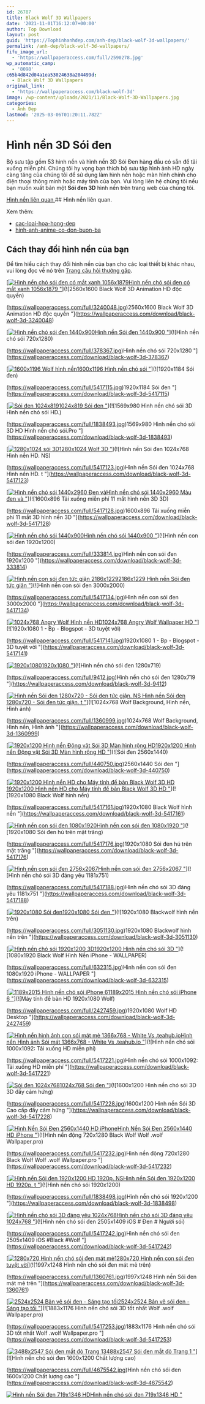 ```yaml
---
id: 26787
title: Black Wolf 3D Wallpapers
date: '2021-11-01T16:12:07+00:00'
author: Top Download
layout: post
guid: 'https://Tophinhanhdep.com/anh-dep/black-wolf-3d-wallpapers/'
permalink: /anh-dep/black-wolf-3d-wallpapers/
fifu_image_url:
  - 'https://wallpaperaccess.com/full/2590278.jpg'
wp_automatic_camp:
  - '8098'
c65b4d842d04a1ea53024638a204499d:
  - Black Wolf 3D Wallpapers
original_link:
  - 'https://wallpaperaccess.com/black-wolf-3d'
image: /wp-content/uploads/2021/11/Black-Wolf-3D-Wallpapers.jpg
categories:
  - Ảnh Đẹp
lastmod: '2025-03-06T01:20:11.782Z'
---
```

# Hình nền 3D Sói đen

Bộ sưu tập gồm 53 hình nền và hình nền 3D Sói Đen hàng đầu có sẵn để tải xuống miễn phí. Chúng tôi hy vọng bạn thích bộ sưu tập hình ảnh HD ngày càng tăng của chúng tôi để sử dụng làm hình nền hoặc màn hình chính cho điện thoại thông minh hoặc máy tính của bạn. Vui lòng liên hệ chúng tôi nếu bạn muốn xuất bản một **Sói đen 3D** hình nền trên trang web của chúng tôi.

[Hình nền liên quan ](#related) ## Hình nền liên quan.

   
 Xem thêm:

   
- [cac-loai-hoa-hong-dep](https://tophinhanhdep.com/hoa-hong/cac-loai-hoa-hong-dep/)
- [hinh-anh-anime-co-don-buon-ba](https://tophinhanhdep.com/anh-anime/hinh-anh-anime-co-don-buon-ba/)

## Cách thay đổi hình nền của bạn

Để tìm hiểu cách thay đổi hình nền của bạn cho các loại thiết bị khác nhau, vui lòng đọc về nó trên [Trang câu hỏi thường gặp](https://tophinhanhdep.com/faq/).

  
[[![Hình nền chó sói đen có mắt xanh 1056x1879](https://wallpaperaccess.com/full/2590278.jpg)Hình nền chó sói đen có mắt xanh 1056x1879 "](https://wallpaperaccess.com/download/black-wolf-3d-2590278)](![2560x1600 Black Wolf 3D Animation HD độc quyền)

(https://wallpaperaccess.com/full/3240048.jpg)2560x1600 Black Wolf 3D Animation HD độc quyền "](https://wallpaperaccess.com/download/black-wolf-3d-3240048)

[[![Hình nền chó sói đen 1440x900](https://wallpaperaccess.com/full/632345.jpg)Hình nền Sói đen 1440x900 "](https://wallpaperaccess.com/download/black-wolf-3d-632345)](![Hình nền chó sói 720x1280)

(https://wallpaperaccess.com/full/378367.jpg)Hình nền chó sói 720x1280 "](https://wallpaperaccess.com/download/black-wolf-3d-378367)

[[![1600x1196 Wolf hình nền](https://wallpaperaccess.com/full/1838514.jpg)1600x1196 Hình nền chó sói "](https://wallpaperaccess.com/download/black-wolf-3d-1838514)](![1920x1184 Sói đen)

(https://wallpaperaccess.com/full/5417115.jpg)1920x1184 Sói đen "](https://wallpaperaccess.com/download/black-wolf-3d-5417115)

[[![Sói đen 1024x819](https://wallpaperaccess.com/full/1691520.jpg)1024x819 Sói đen "](https://wallpaperaccess.com/download/black-wolf-3d-1691520)](![1569x980 Hình nền chó sói 3D Hình nền chó sói HD.)

(https://wallpaperaccess.com/full/1838493.jpg)1569x980 Hình nền chó sói 3D HD Hình nền chó sói.Pro "](https://wallpaperaccess.com/download/black-wolf-3d-1838493)

[[![1280x1024 sói 3D](https://wallpaperaccess.com/full/5066277.jpg)1280x1024 Wolf 3D "](https://wallpaperaccess.com/download/black-wolf-3d-5066277)](![Hình nền Sói đen 1024x768 Hình nền HD.  NS)

(https://wallpaperaccess.com/full/5417123.jpg)Hình nền Sói đen 1024x768 Hình nền HD. t "](https://wallpaperaccess.com/download/black-wolf-3d-5417123)

[[![Hình nền chó sói 1440x2960 ​​Đen và](https://wallpaperaccess.com/full/4759237.jpg)Hình nền chó sói 1440x2960 ​​Màu đen và "](https://wallpaperaccess.com/download/black-wolf-3d-4759237)](![1600x896 Tải xuống miễn phí 11 mắt hình nền 3D 3D)

(https://wallpaperaccess.com/full/5417128.jpg)1600x896 Tải xuống miễn phí 11 mắt 3D hình nền 3D "](https://wallpaperaccess.com/download/black-wolf-3d-5417128)

[[![Hình nền chó sói 1440x900](https://wallpaperaccess.com/full/5417129.jpg)Hình nền chó sói 1440x900 "](https://wallpaperaccess.com/download/black-wolf-3d-5417129)](![Hình nền con sói đen 1920x1200)

(https://wallpaperaccess.com/full/333814.jpg)Hình nền con sói đen 1920x1200 "](https://wallpaperaccess.com/download/black-wolf-3d-333814)

[[![Hình nền con sói đen tức giận 2186x1229](https://wallpaperaccess.com/full/378437.jpg)2186x1229 Hình nền Sói đen tức giận "](https://wallpaperaccess.com/download/black-wolf-3d-378437)](![Hình nền con sói đen 3000x2000)

(https://wallpaperaccess.com/full/5417134.jpg)Hình nền con sói đen 3000x2000 "](https://wallpaperaccess.com/download/black-wolf-3d-5417134)

[[![1024x768 Angry Wolf Hình nền HD](https://wallpaperaccess.com/full/632340.jpg)1024x768 Angry Wolf Wallpaper HD "](https://wallpaperaccess.com/download/black-wolf-3d-632340)](![1920x1080 1 - Bp - Blogspot - 3D tuyệt vời)

(https://wallpaperaccess.com/full/5417141.jpg)1920x1080 1 - Bp - Blogspot - 3D tuyệt vời "](https://wallpaperaccess.com/download/black-wolf-3d-5417141)

[[![1920x1080 ](https://wallpaperaccess.com/full/5417148.jpg)1920x1080 "](https://wallpaperaccess.com/download/black-wolf-3d-5417148)](![Hình nền chó sói đen 1280x719)

(https://wallpaperaccess.com/full/9412.jpg)Hình nền chó sói đen 1280x719 "](https://wallpaperaccess.com/download/black-wolf-3d-9412)

[[![Hình nền Sói đen 1280x720 - Sói đen tức giận.  NS](https://wallpaperaccess.com/full/5009263.png) Hình nền Sói đen 1280x720 - Sói đen tức giận. t "](https://wallpaperaccess.com/download/black-wolf-3d-5009263)](![1024x768 Wolf Background, Hình nền, Hình ảnh)

(https://wallpaperaccess.com/full/1360999.jpg)1024x768 Wolf Background, Hình nền, Hình ảnh "](https://wallpaperaccess.com/download/black-wolf-3d-1360999)

[[![1920x1200 Hình nền Động vật Sói 3D Màn hình rộng HD](https://wallpaperaccess.com/full/160919.jpg)1920x1200 Hình nền Động vật Sói 3D Màn hình rộng HD "](https://wallpaperaccess.com/download/black-wolf-3d-160919)](![Sói đen 2560x1440)

(https://wallpaperaccess.com/full/440750.jpg)2560x1440 Sói đen "](https://wallpaperaccess.com/download/black-wolf-3d-440750)

[[![1920x1200 Hình nền HD cho Máy tính để bàn Black Wolf 3D HD](https://wallpaperaccess.com/full/5417158.jpg)1920x1200 Hình nền HD cho Máy tính để bàn Black Wolf 3D HD "](https://wallpaperaccess.com/download/black-wolf-3d-5417158)](![1920x1080 Black Wolf hình nền)

(https://wallpaperaccess.com/full/5417161.jpg)1920x1080 Black Wolf hình nền "](https://wallpaperaccess.com/download/black-wolf-3d-5417161)

[[![Hình nền con sói đen 1080x1920](https://wallpaperaccess.com/full/5417171.jpg)Hình nền con sói đen 1080x1920 "](https://wallpaperaccess.com/download/black-wolf-3d-5417171)](![1920x1080 Sói đen hú trên mặt trăng)

(https://wallpaperaccess.com/full/5417176.jpg)1920x1080 Sói đen hú trên mặt trăng "](https://wallpaperaccess.com/download/black-wolf-3d-5417176)

[[![Hình nền con sói đen 2756x2067](https://wallpaperaccess.com/full/3617031.jpg)Hình nền con sói đen 2756x2067 "](https://wallpaperaccess.com/download/black-wolf-3d-3617031)](![Hình nền chó sói 3D đáng yêu 1181x751)

(https://wallpaperaccess.com/full/5417188.jpg)Hình nền chó sói 3D đáng yêu 1181x751 "](https://wallpaperaccess.com/download/black-wolf-3d-5417188)

[[![1920x1080 Sói đen](https://wallpaperaccess.com/full/5417189.jpg)1920x1080 Sói đen "](https://wallpaperaccess.com/download/black-wolf-3d-5417189)](![1920x1080 Blackwolf hình nền trên)

(https://wallpaperaccess.com/full/3051130.jpg)1920x1080 Blackwolf hình nền trên "](https://wallpaperaccess.com/download/black-wolf-3d-3051130)

 [[![Hình nền chó sói 1920x1200 3D](https://wallpaperaccess.com/full/5417191.jpg)1920x1200 Hình nền chó sói 3D "](https://wallpaperaccess.com/download/black-wolf-3d-5417191)](![1080x1920 Black Wolf Hình Nền iPhone - WALLPAPER)

(https://wallpaperaccess.com/full/632315.jpg)Hình nền con sói đen 1080x1920 iPhone - WALLPAPER "](https://wallpaperaccess.com/download/black-wolf-3d-632315)

[[![1189x2015 Hình nền chó sói iPhone 6](https://wallpaperaccess.com/full/5417209.jpg)1189x2015 Hình nền chó sói iPhone 6 "](https://wallpaperaccess.com/download/black-wolf-3d-5417209)](![Máy tính để bàn HD 1920x1080 Wolf)

(https://wallpaperaccess.com/full/2427459.jpg)1920x1080 Wolf HD Desktop "](https://wallpaperaccess.com/download/black-wolf-3d-2427459)

[[![Hình nền hình ảnh con sói mát mẻ 1366x768 - White Vs .teahub.io](https://wallpaperaccess.com/full/5417217.jpg)Hình nền Hình ảnh Sói mát 1366x768 - White Vs .teahub.io "](https://wallpaperaccess.com/download/black-wolf-3d-5417217)](![Hình nền chó sói 1000x1092: Tải xuống HD miễn phí)

(https://wallpaperaccess.com/full/5417221.jpg)Hình nền chó sói 1000x1092: Tải xuống HD miễn phí "](https://wallpaperaccess.com/download/black-wolf-3d-5417221)

[[![Sói đen 1024x768](https://wallpaperaccess.com/full/5417223.jpg)1024x768 Sói đen "](https://wallpaperaccess.com/download/black-wolf-3d-5417223)](![1600x1200 Hình nền chó sói 3D 3D đầy cảm hứng)

(https://wallpaperaccess.com/full/5417228.jpg)1600x1200 Hình nền Sói 3D Cao cấp đầy cảm hứng "](https://wallpaperaccess.com/download/black-wolf-3d-5417228)

[[![Hình Nền Sói Đen 2560x1440 HD iPhone](https://wallpaperaccess.com/full/3584560.jpg)Hình Nền Sói Đen 2560x1440 HD iPhone "](https://wallpaperaccess.com/download/black-wolf-3d-3584560)](![Hình nền động 720x1280 Black Wolf Wolf .wolf Wallpaper.pro)

(https://wallpaperaccess.com/full/5417232.jpg)Hình nền động 720x1280 Black Wolf Wolf .wolf Wallpaper.pro "](https://wallpaperaccess.com/download/black-wolf-3d-5417232)

[[![Hình nền Sói đen 1920x1200 HD 1920p.  NS](https://wallpaperaccess.com/full/5417235.jpg)Hình nền Sói đen 1920x1200 HD 1920p. t "](https://wallpaperaccess.com/download/black-wolf-3d-5417235)](![Hình nền chó sói 1920x1200)

(https://wallpaperaccess.com/full/1838498.jpg)Hình nền chó sói 1920x1200 "](https://wallpaperaccess.com/download/black-wolf-3d-1838498)

[[![Hình nền chó sói 3D đáng yêu 1024x768](https://wallpaperaccess.com/full/5417238.jpg)Hình nền chó sói 3D đáng yêu 1024x768 "](https://wallpaperaccess.com/download/black-wolf-3d-5417238)](![Hình nền chó sói đen 2505x1409 iOS # Đen # Người sói)

(https://wallpaperaccess.com/full/5417242.jpg)Hình nền chó sói đen 2505x1409 iOS #Black #Wolf "](https://wallpaperaccess.com/download/black-wolf-3d-5417242)

[[![1280x720 Hình nền chó sói đen mát mẻ](https://wallpaperaccess.com/full/5417245.jpg)1280x720 Hình nền con sói đen tuyệt vời](https://wallpaperaccess.com/download/black-wolf-3d-5417245)](![1997x1248 Hình nền chó sói đen mát mẻ trên)

(https://wallpaperaccess.com/full/1360761.jpg)1997x1248 Hình nền Sói đen mát mẻ trên "](https://wallpaperaccess.com/download/black-wolf-3d-1360761)

[[![2524x2524 Bản vẽ sói đen - Sáng tạo tối](https://wallpaperaccess.com/full/5417247.jpg)2524x2524 Bản vẽ sói đen - Sáng tạo tối "](https://wallpaperaccess.com/download/black-wolf-3d-5417247)](![1883x1176 Hình nền chó sói 3D tốt nhất Wolf .wolf Wallpaper.pro)

(https://wallpaperaccess.com/full/5417253.jpg)1883x1176 Hình nền chó sói 3D tốt nhất Wolf .wolf Wallpaper.pro "](https://wallpaperaccess.com/download/black-wolf-3d-5417253)

[[![3488x2547 Sói đen mắt đỏ Trang 1](https://wallpaperaccess.com/full/5417255.jpg)3488x2547 Sói đen mắt đỏ Trang 1 "](https://wallpaperaccess.com/download/black-wolf-3d-5417255)](![Hình nền chó sói đen 1600x1200 Chất lượng cao)

(https://wallpaperaccess.com/full/4675542.jpg)Hình nền chó sói đen 1600x1200 Chất lượng cao "](https://wallpaperaccess.com/download/black-wolf-3d-4675542)

[![Hình nền Sói đen 719x1346 HD](https://wallpaperaccess.com/full/3574922.jpg)Hình nền chó sói đen 719x1346 HD " ](https://wallpaperaccess.com/download/black-wolf-3d-3574922)
